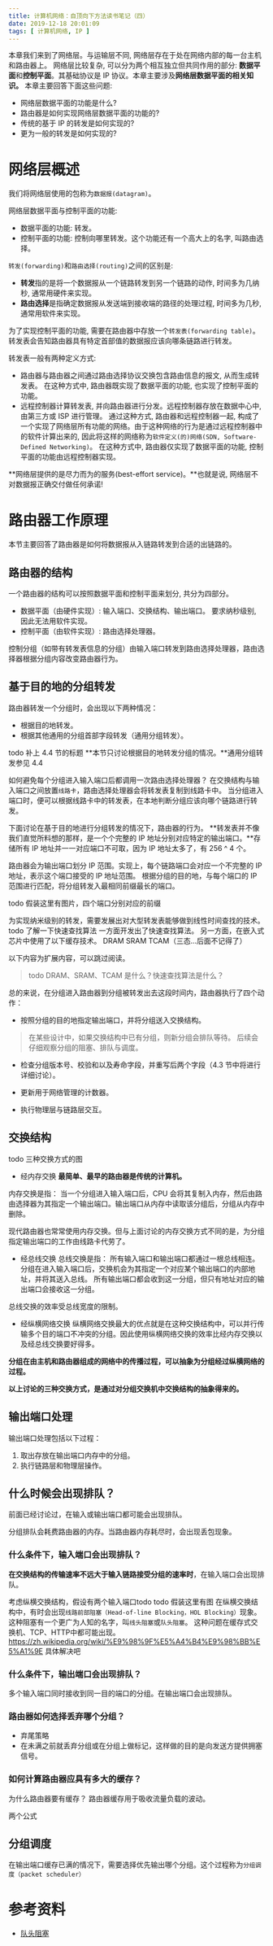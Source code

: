 ```yaml
---
title: 计算机网络：自顶向下方法读书笔记（四）
date: 2019-12-18 20:01:09
tags: [ 计算机网络, IP ]
---
```

本章我们来到了网络层。与运输层不同, 网络层存在于处在网络内部的每一台主机和路由器上。
网络层比较复杂, 可以分为两个相互独立但共同作用的部分: **数据平面**和**控制平面**。其基础协议是 IP 协议。本章主要涉及**网络层数据平面的相关知识。**
本章主要回答下面这些问题:
* 网络层数据平面的功能是什么?
* 路由器是如何实现网络层数据平面的功能的?
* 传统的基于 IP 的转发是如何实现的?
* 更为一般的转发是如何实现的?

# 网络层概述
我们将网络层使用的包称为`数据报(datagram)`。

网络层数据平面与控制平面的功能:
* 数据平面的功能: 转发。
* 控制平面的功能: 控制向哪里转发。这个功能还有一个高大上的名字, 叫路由选择。

`转发(forwarding)`和`路由选择(routing)`之间的区别是:
* **转发**指的是将一个数据报从一个链路转发到另一个链路的动作, 时间多为几纳秒, 通常用硬件来实现。
* **路由选择**是指确定数据报从发送端到接收端的路径的处理过程, 时间多为几秒, 通常用软件来实现。

为了实现控制平面的功能, 需要在路由器中存放一个`转发表(forwarding table)`。转发表会告知路由器具有特定首部值的数据报应该向哪条链路进行转发。

转发表一般有两种定义方式:
* 路由器与路由器之间通过路由选择协议交换包含路由信息的报文, 从而生成转发表。
在这种方式中, 路由器既实现了数据平面的功能, 也实现了控制平面的功能。
* 远程控制器计算转发表, 并向路由器进行分发。远程控制器存放在数据中心中, 由第三方或 ISP 进行管理。
通过这种方式, 路由器和远程控制器一起, 构成了一个实现了网络层所有功能的网络。由于这种网络的行为是通过远程控制器中的软件计算出来的, 因此将这样的网络称为`软件定义(的)网络(SDN, Software-Defined Networking)`。
在这种方式中, 路由器仅实现了数据平面的功能, 控制平面的功能由远程控制器实现。

**网络层提供的是尽力而为的服务(best-effort service)。**也就是说, 网络层不对数据报正确交付做任何承诺!

# 路由器工作原理
本节主要回答了路由器是如何将数据报从入链路转发到合适的出链路的。

## 路由器的结构
一个路由器的结构可以按照数据平面和控制平面来划分, 共分为四部分。
* 数据平面（由硬件实现）: 输入端口、交换结构、输出端口。
 要求纳秒级别, 因此无法用软件实现。
* 控制平面（由软件实现）: 路由选择处理器。

控制分组（如带有转发表信息的分组）由输入端口转发到路由选择处理器，路由选择器根据分组内容改变路由器行为。

## 基于目的地的分组转发
路由器转发一个分组时，会出现以下两种情况：
* 根据目的地转发。
* 根据其他通用的分组首部字段转发（通用分组转发）。

todo 补上 4.4 节的标题
**本节只讨论根据目的地转发分组的情况。**通用分组转发参见 4.4

如何避免每个分组进入输入端口后都调用一次路由选择处理器？
在交换结构与输入端口之间放置`线路卡`，路由选择处理器会将转发表复制到线路卡中。
当分组进入端口时，便可以根据线路卡中的转发表，在本地判断分组应该向哪个链路进行转发。

下面讨论在基于目的地进行分组转发的情况下，路由器的行为。
**转发表并不像我们直觉所料想的那样，是一个个完整的 IP 地址分别对应特定的输出端口。**存储所有 IP 地址并一一对应端口不可取，因为 IP 地址太多了，有 256 ^ 4 个。

路由器会为输出端口划分 IP 范围。实现上，每个链路端口会对应一个不完整的 IP 地址，表示这个端口接受的 IP 地址范围。
根据分组的目的地，与每个端口的 IP 范围进行匹配，将分组转发入最相同前缀最长的端口。

todo 假装这里有图片，四个端口分别对应的前缀

为实现纳米级别的转发，需要发展出对大型转发表能够做到线性时间查找的技术。
todo 了解一下快速查找算法
一方面开发出了快速查找算法。
另一方面，在嵌入式芯片中使用了以下缓存技术。
DRAM SRAM TCAM（三态...后面不记得了）

以下内容为扩展内容，可以跳过阅读。
> todo DRAM、SRAM、TCAM 是什么？快速查找算法是什么？

总的来说，在分组进入路由器到分组被转发出去这段时间内，路由器执行了四个动作：
* 按照分组的目的地指定输出端口，并将分组送入交换结构。
> 在某些设计中，如果交换结构中已有分组，则新分组会排队等待。
> 后续会仔细观察分组的阻塞、排队与调度。

* 检查分组版本号、校验和以及寿命字段，并重写后两个字段（4.3 节中将进行详细讨论）。

* 更新用于网络管理的计数器。

* 执行物理层与链路层交互。

## 交换结构
todo 三种交换方式的图

* 经内存交换
**最简单、最早的路由器是传统的计算机。**

 内存交换是指：
 当一个分组进入输入端口后，CPU 会将其复制入内存，然后由路由选择器为其指定一个输出端口。输出端口从内存中读取该分组后，分组从内存中删除。

 现代路由器也常常使用内存交换。但与上面讨论的内存交换方式不同的是，为分组指定输出端口的工作由线路卡代劳了。

* 经总线交换
总线交换是指：
所有输入端口和输出端口都通过一根总线相连。
分组在进入输入端口后，交换机会为其指定一个对应某个输出端口的内部地址，并将其送入总线。
所有输出端口都会收到这一分组，但只有地址对应的输出端口会接收这一分组。

 总线交换的效率受总线宽度的限制。

* 经纵横网络交换
纵横网络交换最大的优点就是在这种交换结构中，可以并行传输多个目的端口不冲突的分组。因此使用纵横网络交换的效率比经内存交换以及经总线交换要好得多。

 **分组在由主机和路由器组成的网络中的传播过程，可以抽象为分组经过纵横网络的过程。**


**以上讨论的三种交换方式，是通过对分组交换机中交换结构的抽象得来的。**

## 输出端口处理
输出端口处理包括以下过程：
1. 取出存放在输出端口内存中的分组。
2. 执行链路层和物理层操作。

## 什么时候会出现排队？
前面已经讨论过，在输入或输出端口都可能会出现排队。

分组排队会耗费路由器的内存。当路由器内存耗尽时，会出现丢包现象。

### 什么条件下，输入端口会出现排队？
**在交换结构的传输速率不远大于输入链路接受分组的速率时**，在输入端口会出现排队。

考虑纵横交换结构，假设有两个输入端口todo
todo 假装这里有图
在纵横交换结构中，有时会出现`线路前部阻塞（Head-of-line Blocking，HOL Blocking）`现象。这种阻塞有一个更广为人知的名字，叫`线头阻塞`或`队头阻塞`。
这种问题在缓存式交换机、TCP、HTTP中都可能出现。
https://zh.wikipedia.org/wiki/%E9%98%9F%E5%A4%B4%E9%98%BB%E5%A1%9E
具体解决吧

### 什么条件下，输出端口会出现排队？
多个输入端口同时接收到同一目的端口的分组。在输出端口会出现排队。

### 路由器如何选择丢弃哪个分组？
* 弃尾策略
* 在未满之前就丢弃分组或在分组上做标记，这样做的目的是向发送方提供拥塞信号。

### 如何计算路由器应具有多大的缓存？
为什么路由器要有缓存？
路由器缓存用于吸收流量负载的波动。

两个公式

## 分组调度
在输出端口缓存已满的情况下，需要选择优先输出哪个分组。这个过程称为`分组调度（packet scheduler）`

# 参考资料
* [队头阻塞](https://zh.wikipedia.org/wiki/%E9%98%9F%E5%A4%B4%E9%98%BB%E5%A1%9E)